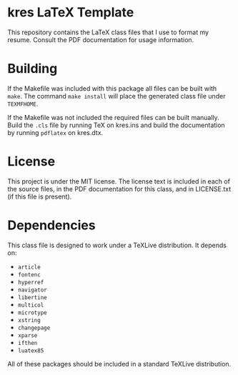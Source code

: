 # kres LaTeX Template

This repository contains the LaTeX class files that I use to format my
resume. Consult the PDF documentation for usage information.

# Building
If the Makefile was included with this package all files can be built
with `make`. The command `make install` will place the generated class
file under `TEXMFHOME`.

If the Makefile was not included the required files can be built
manually.  Build the `.cls` file by running TeX on kres.ins and build
the documentation by running `pdflatex` on kres.dtx.

# License
This project is under the MIT license. The license text is included in
each of the source files, in the PDF documentation for this class, and
in LICENSE.txt (if this file is present).

# Dependencies
This class file is designed to work under a TeXLive distribution. It
depends on:
- `article`
- `fontenc`
- `hyperref`
- `navigator`
- `libertine`
- `multicol`
- `microtype`
- `xstring`
- `changepage`
- `xparse`
- `ifthen`
- `luatex85`

All of these packages should be included in a standard TeXLive
distribution.
